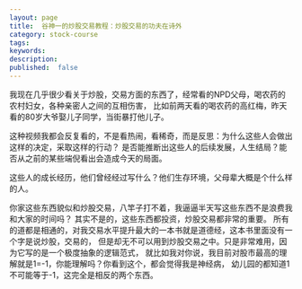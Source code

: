 ```yaml
---
layout: page
title:  谷神一的炒股交易教程：炒股交易的功夫在诗外
category: stock-course
tags:
keywords:
description:  
published:  false
---
```


我现在几乎很少看关于炒股，交易方面的东西了，经常看的NPD父母，喝农药的农村妇女，各种亲密人之间的互相伤害，
比如前两天看的喝农药的高红梅，昨天看的80岁大爷娶儿子同学，当街暴打他儿子。

这种视频我都会反复看的，不是看热闹，看稀奇，而是反思：为什么这些人会做出这样的决定，采取这样的行动？
是否能推断出这些人的后续发展，人生结局？能否从之前的某些端倪看出会造成今天的局面。

这些人的成长经历，他们曾经经过写什么？他们生存环境，父母辈大概是个什么样的人。

你家这些东西貌似和炒股交易，八竿子打不着，我逼逼半天写这些东西不是浪费我和大家的时间吗？
其实不是的，这些东西都投资，炒股交易都非常的重要。
所有的道都是相通的，对我交易水平提升最大的一本书就是道德经，这本书里面没有一个字是说炒股，交易的，
但是却无不可以用到炒股交易之中。只是非常难用，因为它写的是一个极度抽象的逻辑范式，
就比如我对你说，我目前对股市最高的理解就是1=-1，你能理解吗？你看到这个，都会觉得我是神经病，
幼儿园的都知道1不可能等于-1，这完全是相反的两个东西。







